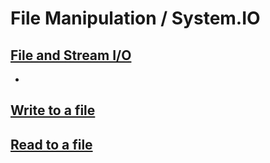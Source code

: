 # File Manipulation / System.IO

## [File and Stream I/O](https://docs.microsoft.com/en-us/dotnet/standard/io/)

*  

## [Write to a file](https://docs.microsoft.com/en-us/dotnet/standard/io/how-to-write-text-to-a-file)

## [Read to a file](https://docs.microsoft.com/en-us/dotnet/standard/io/how-to-read-and-write-to-a-newly-created-data-file)
